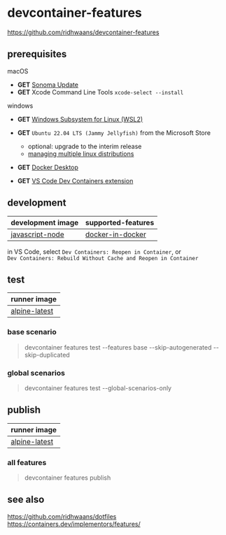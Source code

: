 # devcontainer-features
https://github.com/ridhwaans/devcontainer-features

## prerequisites
macOS
- **GET** [Sonoma Update](https://support.apple.com/macos/upgrade)  
- **GET** Xcode Command Line Tools `xcode-select --install`

windows
- **GET** [Windows Subsystem for Linux (WSL2)](https://learn.microsoft.com/en-us/windows/wsl/install#update-to-wsl-2)  
- **GET** `Ubuntu 22.04 LTS (Jammy Jellyfish)` from the Microsoft Store
    - optional: upgrade to the interim release
    - [managing multiple linux distributions](https://learn.microsoft.com/en-us/windows/wsl/wsl-config#managing-multiple-linux-distributions)   

- **GET** [Docker Desktop](https://www.docker.com/products/docker-desktop/)  
- **GET** [VS Code Dev Containers extension](https://marketplace.visualstudio.com/items?itemName=ms-vscode-remote.remote-containers)  

## development

| development image                                                                   | supported-features                                                                                       | 
|-------------------------------------------------------------------------------------|----------------------------------------------------------------------------------------------------------|
| [javascript-node](https://hub.docker.com/_/microsoft-devcontainers-javascript-node) | [docker-in-docker](https://github.com/devcontainers/features/pkgs/container/features%2Fdocker-in-docker) |

in VS Code, select `Dev Containers: Reopen in Container`, or  
`Dev Containers: Rebuild Without Cache and Reopen in Container` 

## test

| runner image                                     |
|--------------------------------------------------|
| [alpine-latest](https://hub.docker.com/_/alpine) |

### base scenario
> devcontainer features test --features base --skip-autogenerated --skip-duplicated
### global scenarios
> devcontainer features test --global-scenarios-only

## publish
 
| runner image                                     |
|--------------------------------------------------|
| [alpine-latest](https://hub.docker.com/_/alpine) |

### all features
> devcontainer features publish

## see also
https://github.com/ridhwaans/dotfiles  
https://containers.dev/implementors/features/  